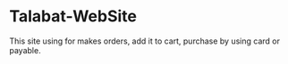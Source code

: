 # Talabat-WebSite
This site using for makes orders, add it to cart, purchase by using card or payable.
